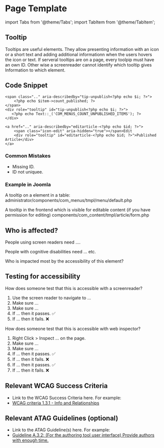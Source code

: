Page Template
============
import Tabs from '@theme/Tabs';
import TabItem from '@theme/TabItem';

## Tooltip

Tooltips are useful elements. They allow presenting information with an icon or a short text and adding additional informationn when the users hovers the icon or text. 
If serveral tooltips are on a page, every toolpip must have an own ID. Other wise a screenreader cannot identify which tooltip gives Information to which element.

## Code Snippet 

```PHPx title="Example Tooltip from com_menus, view menus "
<span class=".." aria-describedby="tip-unpublish<?php echo $i; ?>">
    <?php echo $item->count_published; ?>
</span>
<div role="tooltip" id="tip-unpublish<?php echo $i; ?>">
   <?php echo Text::_('COM_MENUS_COUNT_UNPUBLISHED_ITEMS'); ?>
</div>
```

```PHPx title="Example Tooltip frontend -  edit icon for an article"
<a href=".." aria-describedby="editarticle-<?php echo $id; ?>">
    <span class="icon-edit" aria-hidden="true"></span>Edit
    <div role="tooltip" id="editarticle-<?php echo $id; ?>">Published Article</div>
</a>       
```

### Common Mistakes
- Missing ID. 
- ID not uniquee.

### Example in Joomla

A tooltip on a element in a table:
administrator/components/com_menus/tmpl/menu/default.php

A tooltip in the frontend which is visible for editable content (if you have permission for editing)
components/com_content/tmpl/article/form.php





## Who is affected?
People using screen readers need ....

People with cognitive disabilities need ... etc.

Who is impacted most by the accessibility of this element?

## Testing for accessibility
<Tabs>
<TabItem value="screenreader" label="With a screenreader">

How does someone test that this is accessible with a screenreader?
1. Use the screen reader to navigate to ...
2. Make sure ...
3. Make sure ...
4. If ... then it passes. ✅
5. If ... then it fails. ❌

</TabItem>
<TabItem value="inspector" label="With web inspector">

How does someone test that this is accessible with web inspector?
1. Right Click > Inspect ... on the page.
2. Make sure ...
3. Make sure ...
4. If ... then it passes. ✅
5. If ... then it fails. ❌
6. If ... then it passes. ✅
7. If ... then it fails. ❌

</TabItem>
</Tabs>

## Relevant WCAG Success Criteria
* Link to the WCAG Success Criteria here. For example:
* [WCAG criteria 1.3.1 - Info and Relationships](https://www.w3.org/TR/WCAG22/#info-and-relationships)

## Relevant ATAG Guidelines (optional)
* Link to the ATAG Guideline(s) here. For example:
* [Guideline A.3.2: (For the authoring tool user interface) Provide authors with enough time.](https://www.w3.org/TR/ATAG20/#gl_a32)

